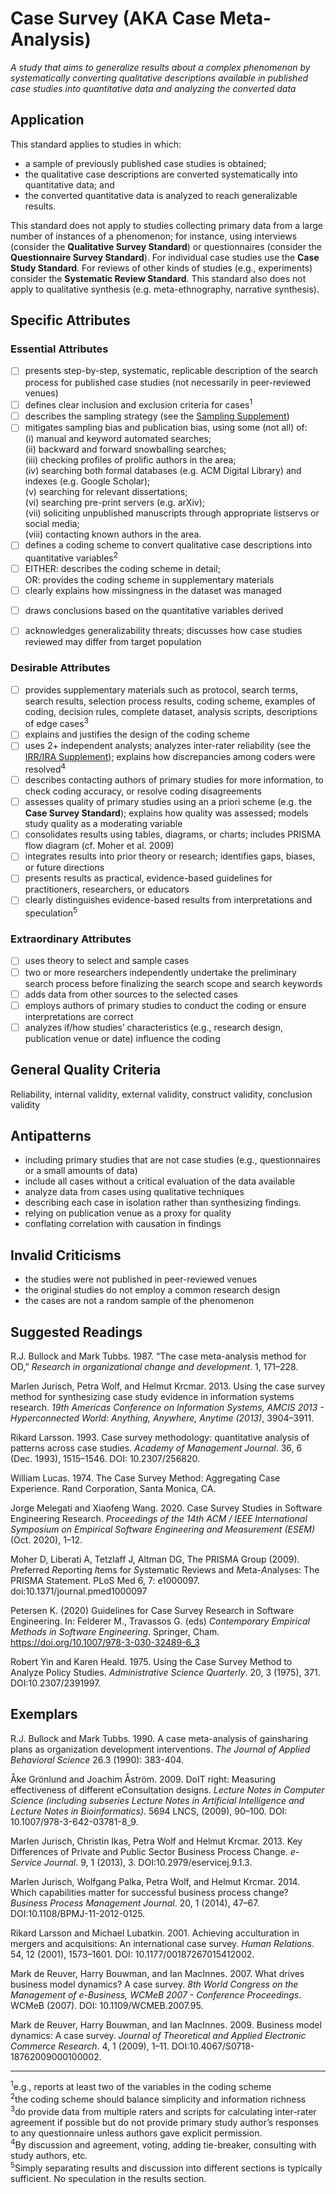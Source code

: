 # Case Survey (AKA Case Meta-Analysis)
<standard name="Case Survey">



*<desc>A study that aims to generalize results about a complex phenomenon by systematically converting qualitative descriptions available in published case studies into quantitative data and analyzing the converted data</desc>*



## Application

This standard applies to studies in which:
-	a sample of previously published case studies is obtained; 
-	the qualitative case descriptions are converted systematically into quantitative data; and
-	the converted quantitative data is analyzed to reach generalizable results.

This standard does not apply to studies collecting primary data from a large number of instances of a phenomenon; for instance, using interviews (consider the **Qualitative Survey Standard**) or questionnaires (consider the **Questionnaire Survey Standard**). For individual case studies use the **Case Study Standard**. For reviews of other kinds of studies (e.g., experiments) consider the **Systematic Review Standard**. This standard also does not apply to qualitative synthesis (e.g. meta-ethnography, narrative synthesis). 

## Specific Attributes

### Essential Attributes
<checklist name="Essential">

<intro>


<method>

- [ ]   presents step-by-step, systematic, replicable description of the search process for published case studies (not necessarily in peer-reviewed venues)
- [ ]   defines clear inclusion and exclusion criteria for cases<sup><a class="footnote footnote-ref">1</a></sup>
- [ ]   describes the sampling strategy (see the [Sampling Supplement](https://github.com/acmsigsoft/EmpiricalStandards/blob/master/docs/supplements/Sampling.md))
- [ ]   mitigates sampling bias and publication bias, using some (not all) of:   
(i) manual and keyword automated searches;   
(ii) backward and forward snowballing searches;   
(iii) checking profiles of prolific authors in the area;   
(iv) searching both formal databases (e.g. ACM Digital Library) and indexes (e.g. Google Scholar);   
(v) searching for relevant dissertations;  
(vi) searching pre-print servers (e.g. arXiv);   
(vii) soliciting unpublished manuscripts through appropriate listservs or social media;   
(viii) contacting known authors in the area.   
- [ ]   defines a coding scheme to convert qualitative case descriptions into quantitative variables<sup><a class="footnote footnote-ref">2</a></sup>
- [ ]   EITHER: describes the coding scheme in detail;   
OR: provides the coding scheme in supplementary materials
- [ ]   clearly explains how missingness in the dataset was managed

<results>

- [ ]   draws conclusions based on the quantitative variables derived

<discussion>

- [ ]   acknowledges generalizability threats; discusses how case studies reviewed may differ from target population

<other>  
  
</checklist>

### Desirable Attributes
<checklist name="Desirable">

- [ ]   provides supplementary materials such as  protocol, search terms, search results, selection process results, coding scheme, examples of coding, decision rules, complete dataset, analysis scripts, descriptions of edge cases<sup><a class="footnote footnote-ref">3</a></sup>
- [ ]   explains and justifies the design of the coding scheme 
- [ ]   uses 2+ independent analysts; analyzes inter-rater reliability (see the [IRR/IRA Supplement](https://github.com/acmsigsoft/EmpiricalStandards/blob/master/docs/supplements/InterRaterReliabilityAndAgreement.md)); explains how discrepancies among coders were resolved<sup><a class="footnote footnote-ref">4</a></sup>
- [ ]   describes contacting authors of primary studies for more information, to check coding accuracy, or resolve coding disagreements
- [ ]   assesses quality of primary studies using an a priori scheme (e.g. the **Case Survey Standard**); explains how quality was assessed; models study quality as a moderating variable  
- [ ]   consolidates results using tables, diagrams, or charts; includes PRISMA flow diagram (cf. Moher et al. 2009)
- [ ]   integrates results into prior theory or research; identifies gaps, biases, or future directions
- [ ]   presents results as practical, evidence-based guidelines for practitioners, researchers, or educators
- [ ]   clearly distinguishes evidence-based results from interpretations and speculation<sup><a class="footnote footnote-ref">5</a></sup>
</checklist>

### Extraordinary Attributes
<checklist name="Extraordinary">

- [ ]   uses theory to select and sample cases
- [ ]   two or more researchers independently undertake the preliminary search process before finalizing the search scope and search keywords
- [ ]   adds data from other sources to the selected cases
- [ ]   employs authors of primary studies to conduct the coding or ensure interpretations are correct
- [ ]   analyzes if/how studies’ characteristics (e.g., research design, publication venue or date) influence the coding
</checklist>

## General Quality Criteria

Reliability, internal validity, external validity, construct validity, conclusion validity

## Antipatterns

-	including primary studies that are not case studies (e.g., questionnaires or a small amounts of data) 
-	include all cases without a critical evaluation of the data available  
-	analyze data from cases using qualitative techniques  
-	describing each case in isolation rather than synthesizing findings. 
-	relying on publication venue as a proxy for quality
-	conflating correlation with causation in findings 

## Invalid Criticisms

-	the studies were not published in peer-reviewed venues
-	the original studies do not employ a common research design
-	the cases are not a random sample of the phenomenon

## Suggested Readings

R.J. Bullock and Mark Tubbs. 1987. “The case meta-analysis method for OD,” *Research in organizational change and development*.  1, 171–228.

Marlen Jurisch, Petra Wolf, and Helmut Krcmar. 2013. Using the case survey method for synthesizing case study evidence in information systems research. *19th Americas Conference on Information Systems, AMCIS 2013 - Hyperconnected World: Anything, Anywhere, Anytime (2013)*, 3904–3911.

Rikard Larsson. 1993. Case survey methodology: quantitative analysis of patterns across case studies. *Academy of Management Journal*. 36, 6 (Dec. 1993), 1515–1546. DOI: 10.2307/256820.

William Lucas. 1974. The Case Survey Method: Aggregating Case Experience. Rand Corporation, Santa Monica, CA.

Jorge Melegati and Xiaofeng Wang. 2020. Case Survey Studies in Software Engineering Research. *Proceedings of the 14th ACM / IEEE International Symposium on Empirical Software Engineering and Measurement (ESEM)* (Oct. 2020), 1–12.

Moher D, Liberati A, Tetzlaff J, Altman DG, The PRISMA Group (2009). *P*referred *R*eporting *I*tems for *S*ystematic Reviews and *M*eta-*A*nalyses: The PRISMA Statement. PLoS Med 6, 7: e1000097. doi:10.1371/journal.pmed1000097  
  
Petersen K. (2020) Guidelines for Case Survey Research in Software Engineering. In: Felderer M., Travassos G. (eds) _Contemporary Empirical Methods in Software Engineering_. Springer, Cham. https://doi.org/10.1007/978-3-030-32489-6_3
  
Robert Yin and Karen Heald. 1975. Using the Case Survey Method to Analyze Policy Studies. *Administrative Science Quarterly*. 20, 3 (1975), 371. DOI:10.2307/2391997.


## Exemplars

R.J. Bullock and Mark Tubbs. 1990. A case meta-analysis of gainsharing plans as organization development interventions. *The Journal of Applied Behavioral Science* 26.3 (1990): 383-404.

Åke Grönlund and Joachim Åström. 2009. DoIT right: Measuring effectiveness of different eConsultation designs. *Lecture Notes in Computer Science (including subseries Lecture Notes in Artificial Intelligence and Lecture Notes in Bioinformatics)*. 5694 LNCS, (2009), 90–100. DOI: 10.1007/978-3-642-03781-8_9.

Marlen Jurisch, Christin Ikas, Petra Wolf and Helmut Krcmar. 2013. Key Differences of Private and Public Sector Business Process Change. *e-Service Journal*. 9, 1 (2013), 3. DOI:10.2979/eservicej.9.1.3.

Marlen Jurisch, Wolfgang Palka, Petra Wolf, and Helmut Krcmar. 2014. Which capabilities matter for successful business process change? *Business Process Management Journal*. 20, 1 (2014), 47–67. DOI:10.1108/BPMJ-11-2012-0125.

Rikard Larsson and Michael Lubatkin. 2001. Achieving acculturation in mergers and acquisitions: An international case survey. _Human Relations_. 54, 12 (2001), 1573–1601. DOI: 10.1177/00187267015412002.

Mark de Reuver, Harry Bouwman, and Ian MacInnes. 2007. What drives business model dynamics? A case survey. *8th World Congress on the Management of e-Business, WCMeB 2007 - Conference Proceedings*. WCMeB (2007). DOI: 10.1109/WCMEB.2007.95.

Mark de Reuver, Harry Bouwman, and Ian MacInnes. 2009. Business model dynamics: A case survey. *Journal of Theoretical and Applied Electronic Commerce Research*. 4, 1 (2009), 1–11. DOI:10.4067/S0718-18762009000100002.

---
<footnote><sup><a class="footnote footnote-text">1</a></sup>e.g., reports at least two of the variables in the coding scheme</footnote><br>
<footnote><sup><a class="footnote footnote-text">2</a></sup>the coding scheme should balance simplicity and information richness</footnote><br>
<footnote><sup><a class="footnote footnote-text">3</a></sup>do provide data from multiple raters and scripts for calculating inter-rater agreement if possible but do not provide primary study author’s responses to any questionnaire unless authors gave explicit permission.</footnote><br> 
<footnote><sup><a class="footnote footnote-text">4</a></sup>By discussion and agreement, voting, adding tie-breaker, consulting with study authors, etc.</footnote><br>
<footnote><sup><a class="footnote footnote-text">5</a></sup>Simply separating results and discussion into different sections is typically sufficient. No speculation in the results section.</footnote><br>
</standard>


